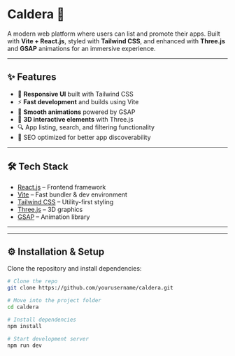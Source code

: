 # Caldera 🚀  
A modern web platform where users can list and promote their apps. Built with **Vite + React.js**, styled with **Tailwind CSS**, and enhanced with **Three.js** and **GSAP** animations for an immersive experience.  

---

## ✨ Features
- 📱 **Responsive UI** built with Tailwind CSS  
- ⚡ **Fast development** and builds using Vite  
- 🎨 **Smooth animations** powered by GSAP  
- 🌌 **3D interactive elements** with Three.js  
- 🔍 App listing, search, and filtering functionality  
- 🚀 SEO optimized for better app discoverability  

---

## 🛠️ Tech Stack
- [React.js](https://reactjs.org/) – Frontend framework  
- [Vite](https://vitejs.dev/) – Fast bundler & dev environment  
- [Tailwind CSS](https://tailwindcss.com/) – Utility-first styling  
- [Three.js](https://threejs.org/) – 3D graphics  
- [GSAP](https://greensock.com/gsap/) – Animation library  

---

---

## ⚙️ Installation & Setup
Clone the repository and install dependencies:  
```bash
# Clone the repo
git clone https://github.com/yourusername/caldera.git

# Move into the project folder
cd caldera

# Install dependencies
npm install

# Start development server
npm run dev
